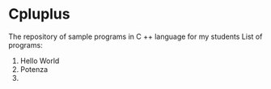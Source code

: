 # Cpluplus
The repository of sample programs in C ++ language for my students
List of programs:
  1) Hello World
  2) Potenza
  3)
